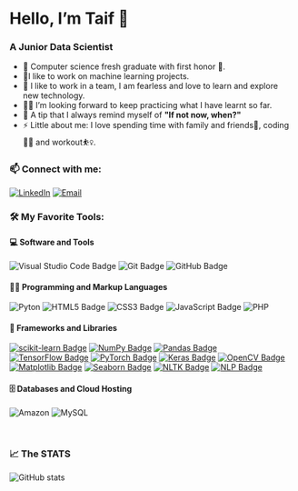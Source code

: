 # Hello, I’m Taif 👋

### A Junior Data Scientist

- 🌱 Computer science fresh graduate with first honor 🥇. 
- 🔭I like to work on machine learning projects.
- 🤝 I like to work in a team, I am fearless and love to learn and explore new technology.
- 👩‍💻 I’m looking forward to keep practicing what I have learnt so far.
- 💬 A tip that I always remind myself of **"If not now, when?"**
- ⚡ Little about me: I love spending time with family and friends👯, coding 👩‍💻 and workout⛹️‍♀️.

### 📫 Connect with me:

[![LinkedIn](https://img.shields.io/badge/LinkedIn-0077B5?style=for-the-badge&logo=linkedin&logoColor=white)](https://linkedin.com/in/taif-alzahr-b40961229/)
[![Email](https://img.shields.io/badge/Gmail-D14836?style=for-the-badge&logo=gmail&logoColor=white)](mailto:taifalq3@gmail.com)


### 🛠️ My Favorite Tools:

#### 💻 Software and Tools

![Visual Studio Code Badge](https://img.shields.io/badge/Visual_Studio_Code-0078D4?style=for-the-badge&logo=visual%20studio%20code&logoColor=white)
![Git Badge](https://img.shields.io/badge/GIT-E44C30?style=for-the-badge&logo=git&logoColor=white)
![GitHub Badge](https://img.shields.io/badge/GitHub-100000?style=for-the-badge&logo=github&logoColor=white)

#### 👨‍💻 Programming and Markup Languages

![Pyton](https://img.shields.io/badge/Python-3776AB?style=for-the-badge&logo=python&logoColor=white)
![HTML5 Badge](https://img.shields.io/badge/HTML-239120?style=for-the-badge&logo=html5&logoColor=white)
![CSS3 Badge](https://img.shields.io/badge/CSS-239120?&style=for-the-badge&logo=css3&logoColor=white)
![JavaScript Badge](https://img.shields.io/badge/JavaScript-F7DF1E?style=for-the-badge&logo=JavaScript&logoColor=white)
![PHP](https://img.shields.io/badge/PHP-777BB4?style=for-the-badge&logo=php&logoColor=white)

#### 🧰 Frameworks and Libraries

[![scikit-learn Badge](https://img.shields.io/badge/scikit--learn-F7931E?style=for-the-badge&logo=scikit-learn&logoColor=white)](https://scikit-learn.org/)
[![NumPy Badge](https://img.shields.io/badge/NumPy-013243?style=for-the-badge&logo=numpy&logoColor=white)](https://numpy.org/)
[![Pandas Badge](https://img.shields.io/badge/Pandas-150458?style=for-the-badge&logo=pandas&logoColor=white)](https://pandas.pydata.org/)
[![TensorFlow Badge](https://img.shields.io/badge/TensorFlow-FF6F00?style=for-the-badge&logo=tensorflow&logoColor=white)](https://www.tensorflow.org/)
[![PyTorch Badge](https://img.shields.io/badge/PyTorch-EE4C2C?style=for-the-badge&logo=pytorch&logoColor=white)](https://pytorch.org/)
[![Keras Badge](https://img.shields.io/badge/Keras-D00000?style=for-the-badge&logo=keras&logoColor=white)](https://keras.io/)
[![OpenCV Badge](https://img.shields.io/badge/OpenCV-5C3EE8?style=for-the-badge&logo=opencv&logoColor=white)](https://opencv.org/)
[![Matplotlib Badge](https://img.shields.io/badge/Matplotlib-11557C?style=for-the-badge&logo=matplotlib&logoColor=white)](https://matplotlib.org/)
[![Seaborn Badge](https://img.shields.io/badge/Seaborn-3776AB?style=for-the-badge&logo=seaborn&logoColor=white)](https://seaborn.pydata.org/)
[![NLTK Badge](https://img.shields.io/badge/NLTK-FC8C03?style=for-the-badge&logo=nltk&logoColor=white)](https://www.nltk.org/)
[![NLP Badge](https://img.shields.io/badge/NLP-FFD700?style=for-the-badge)](https://en.wikipedia.org/wiki/Natural_language_processing)

#### 🗄️ Databases and Cloud Hosting



![Amazon](https://img.shields.io/badge/Amazon_AWS-FF9900?style=for-the-badge&logo=amazonaws&logoColor=white)
![MySQL](https://img.shields.io/badge/MySQL-005C84?style=for-the-badge&logo=mysql&logoColor=white)

<br />

### :chart_with_upwards_trend: The STATS 
![GitHub stats](https://github-readme-stats.vercel.app/api?username=taifalq3&show_icons=true&count_private=true&theme=tokyonight)



